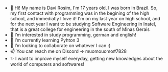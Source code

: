 - 👋 Hi! My name is Davi Rosim, I'm 17 years old, I was born in Brazil. So, my first contact with programming was in the begining of the high school, and immediatly I love it! I'm on my last year on high school, and for the next year I want to be studying Software Engineering in Inatel, that is a great college for engineering in the south of Minas Gerais  
- 👀 I’m interested in study programming, german and english!
- 🌱 I’m currently learning Pyhton 3
- 💞️ I’m looking to collaborate on whatever I can :)
- 📫 You can reach me on Discord -> muomouomo#7828
- ✨ I want to improve myself everyday, getting new knowledges about the world of computers and softwares!
